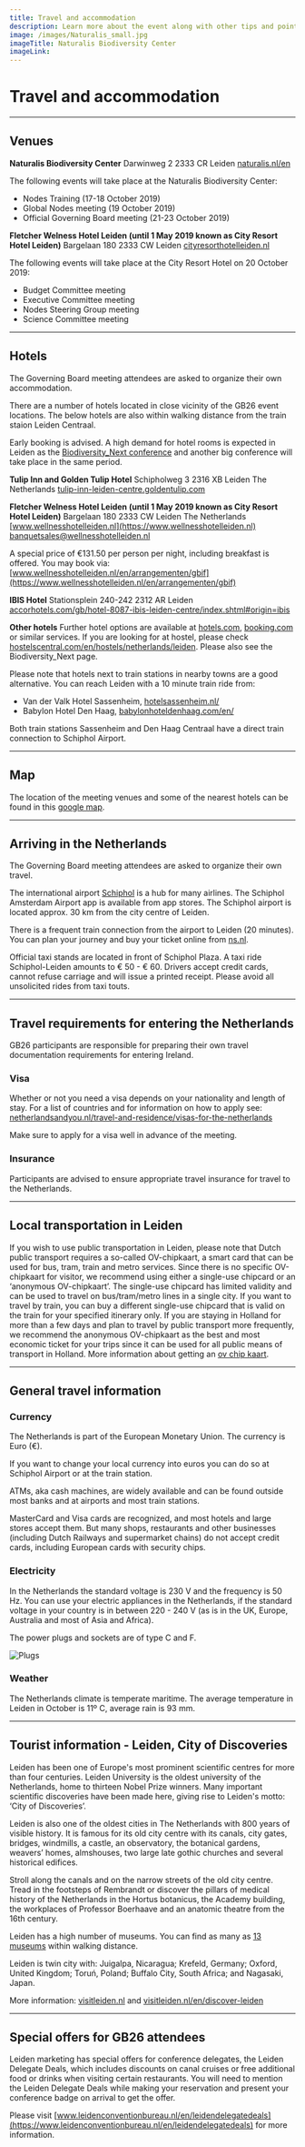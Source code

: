 ```yaml
---
title: Travel and accommodation
description: Learn more about the event along with other tips and pointers for those travelling to Ireland.
image: /images/Naturalis_small.jpg
imageTitle: Naturalis Biodiversity Center
imageLink: 
---
```


# Travel and accommodation

<!-- toc -->
<!-- tocstop -->

-----------------------

## Venues

**Naturalis Biodiversity Center**
Darwinweg 2
2333 CR Leiden
[naturalis.nl/en](https://www.naturalis.nl/en)

The following events will take place at the Naturalis Biodiversity Center:
- Nodes Training (17-18 October 2019)
- Global Nodes meeting (19 October 2019)
- Official Governing Board meeting (21-23 October 2019)  

**Fletcher Welness Hotel Leiden (until 1 May 2019 known as City Resort Hotel Leiden)** 
Bargelaan 180
2333 CW Leiden
[cityresorthotelleiden.nl](https://cityresorthotelleiden.nl)

The following events will take place at the City Resort Hotel on 20 October 2019:
- Budget Committee meeting
- Executive Committee meeting
- Nodes Steering Group meeting
- Science Committee meeting
 


---

## Hotels

The Governing Board meeting attendees are asked to organize their own accommodation.

There are a number of hotels located in close vicinity of the GB26 event locations. The below hotels are also within walking distance from the train staion Leiden Centraal. 

Early booking is advised. A high demand for hotel rooms is expected in Leiden as the [Biodiversity_Next conference](https://biodiversitynext.org/) and another big conference will take place in the same period.

**Tulip Inn and Golden Tulip Hotel**
Schipholweg 3
2316 XB  Leiden
The Netherlands
[tulip-inn-leiden-centre.goldentulip.com](https://tulip-inn-leiden-centre.goldentulip.com/)


**Fletcher Welness Hotel Leiden (until 1 May 2019 known as City Resort Hotel Leiden)** 
Bargelaan 180
2333 CW  Leiden
The Netherlands
[www.wellnesshotelleiden.nl](https://www.wellnesshotelleiden.nl)
[banquetsales@wellnesshotelleiden.nl](mailto:banquetsales@wellnesshotelleiden.nl)

A special price of €131.50 per person per night, including breakfast is offered. 
You may book via: [www.wellnesshotelleiden.nl/en/arrangementen/gbif](https://www.wellnesshotelleiden.nl/en/arrangementen/gbif)

**IBIS Hotel**
Stationsplein 240-242
2312 AR
Leiden
[accorhotels.com/gb/hotel-8087-ibis-leiden-centre/index.shtml#origin=ibis](https://www.accorhotels.com/gb/hotel-8087-ibis-leiden-centre/index.shtml#origin=ibis)

**Other hotels**
Further hotel options are available at [hotels.com](https://hotels.com), [booking.com](https://www.booking.com) or similar services. If you are looking for at hostel, please check [hostelscentral.com/en/hostels/netherlands/leiden](https://www.hostelscentral.com/en/hostels/netherlands/leiden). Please also see the Biodiversity_Next page. 

Please note that hotels next to train stations in nearby towns are a good alternative. You can reach Leiden with a 10 minute train ride from:
- Van der Valk Hotel Sassenheim, [hotelsassenheim.nl/](https://www.hotelsassenheim.nl/)
- Babylon Hotel Den Haag, [babylonhoteldenhaag.com/en/](https://www.babylonhoteldenhaag.com/en/)

Both train stations Sassenheim and Den Haag Centraal have a direct train connection to Schiphol Airport.


---

## Map

The location of the meeting venues and some of the nearest hotels can be found in this [google map](https://drive.google.com/open?id=1aevIfC6_7zlGgUqqAJ_l4VYUTGqNoWxb&usp=sharing). 

---

## Arriving in the Netherlands

The Governing Board meeting attendees are asked to organize their own travel.

The international airport [Schiphol](https://www.schiphol.nl/en/) is a hub for many airlines. The Schiphol Amsterdam Airport app is available from app stores. The Schiphol airport is located approx. 30 km from the city centre of Leiden. 

There is a frequent train connection from the airport to Leiden (20 minutes). You can plan your journey and buy your ticket online from [ns.nl](https://www.ns.nl/en).

Official taxi stands are located in front of Schiphol Plaza. A taxi ride Schiphol-Leiden amounts to € 50 - € 60. Drivers accept credit cards, cannot refuse carriage and will issue a printed receipt. Please avoid all unsolicited rides from taxi touts.


---


## Travel requirements for entering the Netherlands

GB26 participants are responsible for preparing their own travel documentation requirements for entering Ireland.

### Visa

Whether or not you need a visa depends on your nationality and length of stay. For a list of countries and for information on how to apply see: [netherlandsandyou.nl/travel-and-residence/visas-for-the-netherlands](https://www.netherlandsandyou.nl/travel-and-residence/visas-for-the-netherlands)

Make sure to apply for a visa well in advance of the meeting. 



### Insurance

Participants are advised to ensure appropriate travel insurance for travel to the Netherlands.


---

## Local transportation in Leiden

If you wish to use public transportation in Leiden, please note that Dutch public transport requires a so-called OV-chipkaart, a smart card that can be used for bus, tram, train and metro services. Since there is no specific OV-chipkaart for visitor, we recommend using either a single-use chipcard or an ‘anonymous OV-chipkaart’. The single-use chipcard has limited validity and can be used to travel on bus/tram/metro lines in a single city. If you want to travel by train, you can buy a different single-use chipcard that is valid on the train for your specified itinerary only. If you are staying in Holland for more than a few days and plan to travel by public transport more frequently, we recommend the anonymous OV-chipkaart as the best and most economic ticket for your trips since it can be used for all public means of transport in Holland. More information about getting an [ov chip kaart](https://www.holland.com/global/tourism/plan-your-holiday/getting-around-in-holland/public-transport/ov-chip-card-5.htm).


---

## General travel information


### Currency
The Netherlands is part of the European Monetary Union. The currency is Euro (€).

If you want to change your local currency into euros you can do so at Schiphol Airport or at the train station.

ATMs, aka cash machines, are widely available and can be found outside most banks and at airports and most train stations. 

MasterCard and Visa cards are recognized, and most hotels and large stores accept them. But many shops, restaurants and other businesses (including Dutch Railways and supermarket chains) do not accept credit cards, including European cards with security chips.

### Electricity
In the Netherlands the standard voltage is 230 V and the frequency is 50 Hz. You can use your electric appliances in the Netherlands, if the standard voltage in your country is in between 220 - 240 V (as is in the UK, Europe, Australia and most of Asia and Africa).

The power plugs and sockets are of type C and F. 

<img src="/images/Plugs_NL.jpg" title="Plugs">


### Weather
The Netherlands climate is temperate maritime. The average temperature in Leiden in October is 11º C, average rain is 93 mm.



---

## Tourist information - Leiden, City of Discoveries

Leiden has been one of Europe's most prominent scientific centres for more than four centuries. Leiden University is the oldest university of the Netherlands, home to thirteen Nobel Prize winners. Many important scientific discoveries have been made here, giving rise to Leiden's motto: ‘City of Discoveries’. 

Leiden is also one of the oldest cities in The Netherlands with 800 years of visible history. It is famous for its old city centre with its canals, city gates, bridges, windmills, a castle, an observatory, the botanical gardens, weavers’ homes, almshouses, two large late gothic churches and several historical edifices.

Stroll along the canals and on the narrow streets of the old city centre. Tread in the footsteps of Rembrandt or discover the pillars of medical history of the Netherlands in the Hortus botanicus, the Academy building, the workplaces of Professor Boerhaave and an anatomic theatre from the 16th century.

Leiden has a high number of museums. You can find as many as [13 museums](https://www.holland.com/global/tourism/destinations/more-destinations/leiden/museums-in-leiden.htm) within walking distance.

Leiden is twin city with: Juigalpa, Nicaragua; Krefeld, Germany; Oxford, United Kingdom; Toruń, Poland; Buffalo City, South Africa; and Nagasaki, Japan.

More information: [visitleiden.nl](visitleiden.nl/en) and [visitleiden.nl/en/discover-leiden](visitleiden.nl/en/discover-leiden)

---
## Special offers for GB26 attendees

Leiden marketing has special offers for conference delegates, the Leiden Delegate Deals, which includes discounts on canal cruises or free additional food or drinks when visiting certain restaurants. You will need to mention the Leiden Delegate Deals while making your reservation and present your conference badge on arrival to get the offer. 

Please visit [www.leidenconventionbureau.nl/en/leidendelegatedeals](https://www.leidenconventionbureau.nl/en/leidendelegatedeals) for more information. 

